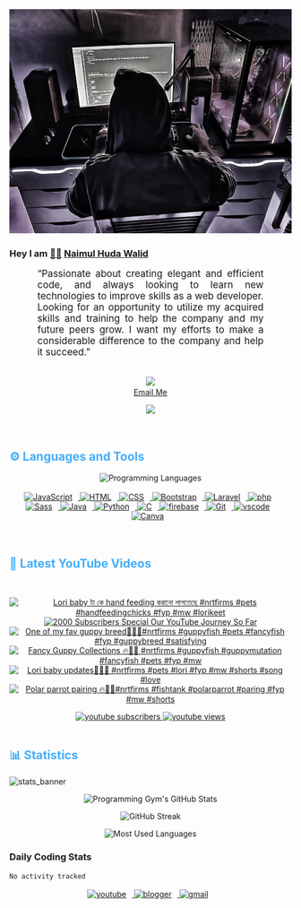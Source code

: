 <!-- ![github_cover_banner](https://www.digitalsolutionservices.com/img/services/web%20development.gif)-->

<div align="center" style="display:block;">
    <img height="400px" width="100%" alt="github cover banner" src="https://raw.githubusercontent.com/NaimulHudaWalid/NaimulHudaWalid/main/272276268_3114779035434264_920860974401480824_n.jpg"/> 
</div>

### Hey I am [👨🏻‍][facebook] [Naimul Huda Walid][youtube]



<p align:"center" style="text-align: justify; margin: 0 50px; font-size: 17px;" >
   “Passionate about creating elegant and efficient code, and always looking to learn new technologies to improve skills as a web developer. Looking for an opportunity to utilize my acquired skills and training to help the company and my future peers grow. I want my efforts to make a considerable difference to the company and help it succeed.”
<br>
<br>
<div align="center">

![](https://visitor-badge.glitch.me/badge?page_id=NaimulHudaWalid)
    <br />
[Email Me](mailto:dev.naimulhuda@gmail.com)
</div>
</p>
<!-- Typing SVG by DenverCoder1 - https://github.com/DenverCoder1/readme-typing-svg -->
<p align="center">
<!--   <a href="https://github.com/DenverCoder1/readme-typing-svg"> -->
    <img src="https://readme-typing-svg.herokuapp.com?color=E22FE4&width=380&height=45&lines=Open-Source+Enthusiast;Learning+In+Public;Empowering+Others;Nice+To+Meet+You+...&center=true"></a>

</p>
<br>
<!-- Languages and Tools -->

<h2 style="color: #44AEFB">⚙️ Languages and Tools</h2>
<div align="center" style="display:block;">
    <img width="100px" alt="Programming Languages" src="https://user-images.githubusercontent.com/78341798/194531121-47b0119a-ce00-439d-b586-125f86acb098.png"/> 
</div>
<br>   
<!-- Icons Resources -->
<!-- https://devicon.dev/ -->
<!-- https://cdn.jsdelivr.net/npm/simple-icons@v3/icons/ -->
<div align="center">
  <a href="https://developer.mozilla.org/en-US/docs/Web/JavaScript" target="_blank" rel="noreferrer">
      <img  alt="JavaScript" height="50px" style="padding-right:10px;" src="https://cdn.jsdelivr.net/gh/devicons/devicon/icons/javascript/javascript-plain.svg"/>
  </a>
  
 
  <a href="https://developer.mozilla.org/en-US/docs/Web/HTML" target="_blank" rel="noreferrer">
      <img  alt="HTML" height="50px" style="padding-right:10px;" src="https://cdn.jsdelivr.net/gh/devicons/devicon/icons/html5/html5-original.svg"/>
  </a>
  <a href="https://developer.mozilla.org/en-US/docs/Web/CSS" target="_blank" rel="noreferrer">
      <img  alt="CSS" height="50px" style="padding-right:10px;" src="https://cdn.jsdelivr.net/gh/devicons/devicon/icons/css3/css3-original.svg"/>
  </a>
  <a href="https://getbootstrap.com/" target="_blank" rel="noreferrer">
      <img  alt="Bootstrap" height="50px" style="padding-right:10px;" src="https://cdn.jsdelivr.net/gh/devicons/devicon/icons/bootstrap/bootstrap-original.svg"/>
  </a> 
  <a href="https://laravel.com/" target="_blank" rel="noreferrer">
      <img  alt="Laravel" height="50px" style="padding-right:10px;" src="https://cdn.jsdelivr.net/gh/devicons/devicon/icons/laravel/laravel-plain.svg"/>
  </a>
  <a href="https://www.php.net/" target="_blank" rel="noreferrer">
      <img  alt="php" height="50px" style="padding-right:10px;" src="https://cdn.jsdelivr.net/gh/devicons/devicon/icons/php/php-original.svg"/>
  </a>
  <a href="https://sass-lang.com/" target="_blank" rel="noreferrer">
      <img  alt="Sass" height="50px" style="padding-right:10px;" src="https://cdn.jsdelivr.net/gh/devicons/devicon/icons/sass/sass-original.svg"/>
  </a>
  <a href="https://www.java.com/en/" target="_blank" rel="noreferrer">
      <img  alt="Java" height="50px" style="padding-right:10px;" src="https://cdn.jsdelivr.net/gh/devicons/devicon/icons/java/java-original.svg"/>
  </a>    
  <a href="https://www.python.org/" target="_blank" rel="noreferrer">
      <img  alt="Python" height="50px" style="padding-right:10px;" src="https://cdn.jsdelivr.net/gh/devicons/devicon/icons/python/python-original.svg"/>
  </a>
  <a href="https://www.cprogramming.com/" target="_blank" rel="noreferrer">
      <img  alt="C" height="50px" style="padding-right:10px;" src="https://cdn.jsdelivr.net/gh/devicons/devicon/icons/c/c-original.svg"/>
  </a>
  
  <a href="https://firebase.google.com/" target="_blank" rel="noreferrer">
      <img  alt="firebase" height="50px" style="padding-right:10px;" src="https://cdn.jsdelivr.net/gh/devicons/devicon/icons/firebase/firebase-plain.svg"/>
  </a>
 
  <a href="https://git-scm.com/" target="_blank" rel="noreferrer">
      <img  alt="Git" height="50px" style="padding-right:10px;" src="https://cdn.jsdelivr.net/gh/devicons/devicon/icons/git/git-original.svg"/>
  </a>
  
  <a href="https://code.visualstudio.com/" target="_blank" rel="noreferrer">
      <img  alt="vscode" height="50px" style="padding-right:10px;"src="https://cdn.jsdelivr.net/gh/devicons/devicon/icons/vscode/vscode-original.svg"/>
  </a>
  <a href="https://www.canva.com/" target="_blank" rel="noreferrer">
      <img  alt="Canva" height="50px" style="padding-right:10px;" src="https://cdn.jsdelivr.net/gh/devicons/devicon/icons/canva/canva-original.svg"/> 
  </a>
</div>
<br>
<br>

<!-- Latest YouTube Videos -->

<h2 style="color: #44AEFB">🎦 Latest YouTube Videos</h2>
<br />

<!-- Resource/Reference: https://github.com/DenverCoder1/github-readme-youtube-cards -->
<div class="youtube videos cards" align="center">

<!-- BEGIN YOUTUBE-CARDS -->
[![Lori baby টা কে hand feeding করানো লাগতেছে #nrtfirms #pets #handfeedingchicks #fyp #mw #lorikeet](https://ytcards.demolab.com/?id=i877y8KikdI&title=Lori+baby+%E0%A6%9F%E0%A6%BE+%E0%A6%95%E0%A7%87+hand+feeding+%E0%A6%95%E0%A6%B0%E0%A6%BE%E0%A6%A8%E0%A7%8B+%E0%A6%B2%E0%A6%BE%E0%A6%97%E0%A6%A4%E0%A7%87%E0%A6%9B%E0%A7%87+%23nrtfirms+%23pets+%23handfeedingchicks+%23fyp+%23mw+%23lorikeet&lang=en&timestamp=1720890667&background_color=%230d1117&title_color=%23ffffff&stats_color=%23dedede&max_title_lines=1&width=250&border_radius=5 "Lori baby টা কে hand feeding করানো লাগতেছে #nrtfirms #pets #handfeedingchicks #fyp #mw #lorikeet")](https://www.youtube.com/watch?v=i877y8KikdI)
[![2000 Subscribers Special Our YouTube Journey So Far](https://ytcards.demolab.com/?id=UYQRcP817H8&title=2000+Subscribers+Special+Our+YouTube+Journey+So+Far&lang=en&timestamp=1720874331&background_color=%230d1117&title_color=%23ffffff&stats_color=%23dedede&max_title_lines=1&width=250&border_radius=5 "2000 Subscribers Special Our YouTube Journey So Far")](https://www.youtube.com/watch?v=UYQRcP817H8)
[![One of my fav guppy breed💯🔥🖤#nrtfirms #guppyfish #pets #fancyfish #fyp #guppybreed #satisfying](https://ytcards.demolab.com/?id=9ANh3FKsjhw&title=One+of+my+fav+guppy+breed%F0%9F%92%AF%F0%9F%94%A5%F0%9F%96%A4%23nrtfirms+%23guppyfish+%23pets+%23fancyfish+%23fyp+%23guppybreed+%23satisfying&lang=en&timestamp=1720778951&background_color=%230d1117&title_color=%23ffffff&stats_color=%23dedede&max_title_lines=1&width=250&border_radius=5 "One of my fav guppy breed💯🔥🖤#nrtfirms #guppyfish #pets #fancyfish #fyp #guppybreed #satisfying")](https://www.youtube.com/watch?v=9ANh3FKsjhw)
[![Fancy Guppy Collections 🔥💯🖤 #nrtfirms #guppyfish #guppymutation #fancyfish #pets #fyp #mw](https://ytcards.demolab.com/?id=okHR6cKTJrQ&title=Fancy+Guppy+Collections+%F0%9F%94%A5%F0%9F%92%AF%F0%9F%96%A4+%23nrtfirms+%23guppyfish+%23guppymutation+%23fancyfish+%23pets+%23fyp+%23mw&lang=en&timestamp=1720748536&background_color=%230d1117&title_color=%23ffffff&stats_color=%23dedede&max_title_lines=1&width=250&border_radius=5 "Fancy Guppy Collections 🔥💯🖤 #nrtfirms #guppyfish #guppymutation #fancyfish #pets #fyp #mw")](https://www.youtube.com/watch?v=okHR6cKTJrQ)
[![Lori baby updates💯🔥🖤 #nrtfirms #pets #lori #fyp #mw #shorts #song #love](https://ytcards.demolab.com/?id=8M3K2uU7vLw&title=Lori+baby+updates%F0%9F%92%AF%F0%9F%94%A5%F0%9F%96%A4+%23nrtfirms+%23pets+%23lori+%23fyp+%23mw+%23shorts+%23song+%23love&lang=en&timestamp=1720714304&background_color=%230d1117&title_color=%23ffffff&stats_color=%23dedede&max_title_lines=1&width=250&border_radius=5 "Lori baby updates💯🔥🖤 #nrtfirms #pets #lori #fyp #mw #shorts #song #love")](https://www.youtube.com/watch?v=8M3K2uU7vLw)
[![Polar parrot pairing 🔥🖤💯#nrtfirms #fishtank #polarparrot #paring #fyp #mw #shorts](https://ytcards.demolab.com/?id=WfJJeR46VAg&title=Polar+parrot+pairing+%F0%9F%94%A5%F0%9F%96%A4%F0%9F%92%AF%23nrtfirms+%23fishtank+%23polarparrot+%23paring+%23fyp+%23mw+%23shorts&lang=en&timestamp=1720699423&background_color=%230d1117&title_color=%23ffffff&stats_color=%23dedede&max_title_lines=1&width=250&border_radius=5 "Polar parrot pairing 🔥🖤💯#nrtfirms #fishtank #polarparrot #paring #fyp #mw #shorts")](https://www.youtube.com/watch?v=WfJJeR46VAg)
<!-- END YOUTUBE-CARDS -->
</div>

<!-- Begin Youtube Buttons -->
<!-- Resource/Reference:  https://github.com/DenverCoder1/custom-icon-badges -->
<div class="youtube buttons" align="center">
    <a href="https://www.youtube.com/channel/UCa3YaFwzSII0kKg3Nads2dQ"  target="_blank">
        <img alt="youtube subscribers" src="https://img.shields.io/youtube/channel/subscribers/UCa3YaFwzSII0kKg3Nads2dQ?logo=youtube&logoColor=red&style=for-the-badge"/>
    </a> 
    <a href="https://www.youtube.com/channel/UCa3YaFwzSII0kKg3Nads2dQ"  target="_blank">
        <img alt="youtube views" src="https://custom-icon-badges.demolab.com/youtube/channel/views/UCa3YaFwzSII0kKg3Nads2dQ?color=%23E05D44&logo=eye&logoColor=white&style=for-the-badge&labelColor=#555555"/>
    </a> 
</div>
<br>
<!-- End Youtube Buttons -->

<!-- Statistics -->

<h2 style="color: #44AEFB">📊 Statistics</h2>

![stats_banner](https://user-images.githubusercontent.com/78341798/194534778-d662496c-ae00-4e8d-ae9b-b90912054e7f.gif)

<!-- Begin Stats Cards -->
<!-- Resources:  -->
<!-- Github & Languages Stats: https://github.com/naimul15-12090/github-readme-stats --> 
<!-- Streak Stats: https://github.com/denvercoder1/github-readme-streak-stats -->
<!-- Change the value after ?username= to your GitHub username. -->
<div class="stats" align="center">

![Programming Gym's GitHub Stats](https://github-readme-stats.vercel.app/api?username=NaimulHudaWalid&hide=stars&count_private=true&show_icons=true&theme=algolia&border_radius=20)

![GitHub Streak](https://streak-stats.demolab.com?user=NaimulHudaWalid&count_private=true&theme=algolia&border_radius=22)

![Most Used Languages](https://github-readme-stats.vercel.app/api/top-langs/?username=NaimulHudaWalid&langs_count=8&layout=compact&show_icons=true&theme=algolia&border_radius=20)
    
<!-- ![Top Langs](https://github-readme-stats.vercel.app/api/top-langs/?username=naimul15-12090&langs_count=8) -->
<!-- [![Top Langs](https://github-readme-stats.vercel.app/api/top-langs/?username=naimul15-12090&layout=compact)](https://github.com/anuraghazra/github-readme-stats)
 -->
    
</div>
<!--  End Stats Cards -->



### Daily Coding Stats
<!--START_SECTION:waka-->

```txt
No activity tracked
```

<!--END_SECTION:waka-->
<!-- Begin Footer -->
<!-- Icons Resources -->
<!-- https://devicon.dev/ -->
<div class="footer" align="center" style="margin:15px;">
    <a href="https://www.youtube.com/channel/UCa3YaFwzSII0kKg3Nads2dQ" target="_blank">
        <img  style="margin:0 10px 10px 0;" src="https://user-images.githubusercontent.com/78341798/194531650-698ef1b1-9cbd-4b4f-96ef-5a2ec4b5d7e6.svg" alt="youtube" width="40px"/>
    </a>
    <a href="https://www.linkedin.com/in/naimulhudawalid/" target="_blank">
        <img style="margin:0 10px 10px 0;" src="https://user-images.githubusercontent.com/78341798/194531458-b5dfeb1b-bad5-4dfa-909a-2e402262db9a.svg" alt="blogger" width="40px"/>
    </a>
    <a href="mailto:dev.naimulhuda@gmail.com" target="_blank">
        <img style="margin:0 10px 10px 0;" src="https://user-images.githubusercontent.com/78341798/194531383-ddb2b774-5bb9-491c-b601-4a4a7d9792fb.svg" alt="gmail" width="40px"/>
    </a>
</div>
<!-- End Footer -->

[youtube]: https://www.youtube.com/channel/UCa3YaFwzSII0kKg3Nads2dQ
[facebook]: https://www.facebook.com/profile.php?id=100007065945838
